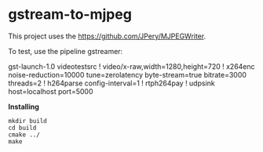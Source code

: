 # gstream-to-mjpeg

This project uses the https://github.com/JPery/MJPEGWriter.

To test, use the pipeline gstreamer:

gst-launch-1.0 videotestsrc ! video/x-raw,width=1280,height=720 ! x264enc noise-reduction=10000 tune=zerolatency byte-stream=true bitrate=3000 threads=2 ! h264parse config-interval=1 ! rtph264pay ! udpsink host=localhost port=5000

**Installing**
```
mkdir build
cd build
cmake ../
make 
```
